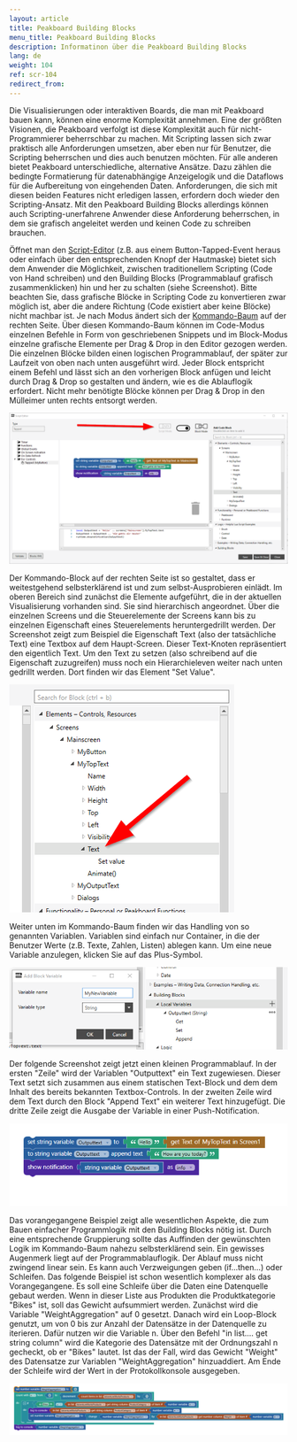 ```yaml
---
layout: article
title: Peakboard Building Blocks
menu_title: Peakboard Building Blocks
description: Informatinon über die Peakboard Building Blocks
lang: de
weight: 104
ref: scr-104
redirect_from:
---
```


Die Visualisierungen oder interaktiven Boards, die man mit Peakboard bauen kann, können eine enorme Komplexität annehmen. 
Eine der größten Visionen, die Peakboard verfolgt ist diese Komplexität auch für nicht-Programmierer beherrschbar zu machen. 
Mit Scripting lassen sich zwar praktisch alle Anforderungen umsetzen, aber eben nur für Benutzer, die Scripting beherrschen und dies auch benutzen möchten. 
Für alle anderen bietet Peakboard unterschiedliche, alternative Ansätze. 
Dazu zählen die bedingte Formatierung für datenabhängige Anzeigelogik und die Dataflows für die Aufbereitung von eingehenden Daten. 
Anforderungen, die sich mit diesen beiden Features nicht erledigen lassen, erfordern doch wieder den Scripting-Ansatz. 
Mit den Peakboard Building Blocks allerdings können auch Scripting-unerfahrene Anwender diese Anforderung beherrschen, in dem sie grafisch angeleitet werden und keinen Code zu schreiben brauchen.

Öffnet man den [Script-Editor](/scripting/de-script-editor.html) (z.B. aus einem Button-Tapped-Event heraus oder einfach über den entsprechenden Knopf der Hautmaske) bietet sich dem Anwender die Möglichkeit, zwischen traditionellem Scripting (Code von Hand schreiben) und den Building Blocks (Programmablauf grafisch zusammenklicken) hin und her zu schalten (siehe Screenshot). 
Bitte beachten Sie, dass grafische Blöcke in Scripting Code zu konvertieren zwar möglich ist, aber die andere Richtung (Code existiert aber keine Blöcke) nicht machbar ist. 
Je nach Modus ändert sich der [Kommando-Baum](/scripting/de-script-tree.html) auf der rechten Seite. 
Über diesen Kommando-Baum können im Code-Modus einzelnen Befehle in Form von geschriebenen Snippets und im Block-Modus einzelne grafische Elemente per Drag & Drop in den Editor gezogen werden.
Die einzelnen Blöcke bilden einen logischen Programmablauf, der später zur Laufzeit von oben nach unten ausgeführt wird. 
Jeder Block entspricht einem Befehl und lässt sich an den vorherigen Block anfügen und leicht durch Drag & Drop so gestalten und ändern, wie es die Ablauflogik erfordert. 
Nicht mehr benötigte Blöcke können per Drag & Drop in den Mülleimer unten rechts entsorgt werden.

![BuildingBlocks01.png](/assets/images/scripting/buildingblocks/BuildingBlocks01.png)

Der Kommando-Block auf der rechten Seite ist so gestaltet, dass er weitestgehend selbsterklärend ist und zum selbst-Ausprobieren einlädt. 
Im oberen Bereich sind zunächst die Elemente aufgeführt, die in der aktuellen Visualisierung vorhanden sind. 
Sie sind hierarchisch angeordnet. 
Über die einzelnen Screens und die Steuerelemente der Screens kann bis zu einzelnen Eigenschaft eines Steuerelements heruntergedrillt werden. 
Der Screenshot zeigt zum Beispiel die Eigenschaft Text (also der tatsächliche Text) eine Textbox auf dem Haupt-Screen. 
Dieser Text-Knoten repräsentiert den eigentlich Text. 
Um den Text zu setzen (also schreibend auf die Eigenschaft zuzugreifen) muss noch ein Hierarchieleven weiter nach unten gedrillt werden. 
Dort finden wir das Element "Set Value".

![BuildingBlocks02.png](/assets/images/scripting/buildingblocks/BuildingBlocks02.png) 

Weiter unten im Kommando-Baum finden wir das Handling von so genannten Variablen. 
Variablen sind einfach nur Container, in die der Benutzer Werte (z.B. Texte, Zahlen, Listen) ablegen kann. 
Um eine neue Variable anzulegen, klicken Sie auf das Plus-Symbol.

![BuildingBlocks03.png](/assets/images/scripting/buildingblocks/BuildingBlocks03.png)

Der folgende Screenshot zeigt jetzt einen kleinen Programmablauf. 
In der ersten "Zeile" wird der Variablen "Outputtext" ein Text zugewiesen. 
Dieser Text setzt sich zusammen aus einem statischen Text-Block und dem dem Inhalt des bereits bekannten Textbox-Controls. 
In der zweiten Zeile wird dem Text durch den Block "Append Text" ein weiterer Text hinzugefügt. 
Die dritte Zeile zeigt die Ausgabe der Variable in einer Push-Notification.

![BuildingBlocks04.png](/assets/images/scripting/buildingblocks/BuildingBlocks04.png)

Das vorangegangene Beispiel zeigt alle wesentlichen Aspekte, die zum Bauen einfacher Programmlogik mit den Building Blocks nötig ist. 
Durch eine entsprechende Gruppierung sollte das Auffinden der gewünschten Logik im Kommando-Baum nahezu selbsterklärend sein. 
Ein gewisses Augenmerk liegt auf der Programmablauflogik. 
Der Ablauf muss nicht zwingend linear sein. 
Es kann auch Verzweigungen geben (if...then...) oder Schleifen. 
Das folgende Beispiel ist schon wesentlich komplexer als das Vorangegangene. 
Es soll eine Schleife über die Daten eine Datenquelle gebaut werden. 
Wenn in dieser Liste aus Produkten die Produktkategorie "Bikes" ist, soll das Gewicht aufsummiert werden. 
Zunächst wird die Variable "WeightAggregation" auf 0 gesetzt. 
Danach wird ein Loop-Block genutzt, um von 0 bis zur Anzahl der Datensätze in der Datenquelle zu iterieren. 
Dafür nutzen wir die Variable n. 
Über den Befehl "in list.... get string column" wird die Kategorie des Datensätze mit der Ordnungszahl n gecheckt, ob er "Bikes" lautet. 
Ist das der Fall, wird das Gewicht "Weight" des Datensatze zur Variablen "WeightAggregation" hinzuaddiert. 
Am Ende der Schleife wird der Wert in der Protokollkonsole ausgegeben.

![BuildingBlocks05.png](/assets/images/scripting/buildingblocks/BuildingBlocks05.png)